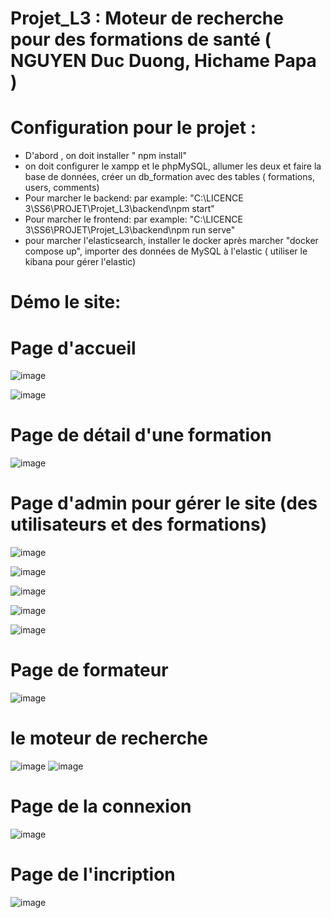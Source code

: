 # Projet_L3 : Moteur de recherche pour des formations de santé  ( NGUYEN Duc Duong, Hichame Papa )
# Configuration pour le projet :
- D'abord , on doit installer " npm install"
- on doit configurer le xampp et le phpMySQL, allumer les deux et faire la base de données, créer un db_formation avec des tables ( formations, users, comments)
- Pour marcher le backend: par example: "C:\LICENCE 3\SS6\PROJET\Projet_L3\backend\npm start"
- Pour marcher le frontend: par example: "C:\LICENCE 3\SS6\PROJET\Projet_L3\backend\npm run serve"
- pour marcher l'elasticsearch, installer le docker après marcher "docker compose up", importer des données de MySQL à l'elastic ( utiliser le kibana pour gérer l'elastic) 

# Démo le site:
# Page d'accueil
![image](https://github-production-user-asset-6210df.s3.amazonaws.com/90606347/244882076-9a7c6aed-5946-4e4f-8d9d-8783f5fe393b.png?X-Amz-Algorithm=AWS4-HMAC-SHA256&X-Amz-Credential=AKIAVCODYLSA53PQK4ZA%2F20250220%2Fus-east-1%2Fs3%2Faws4_request&X-Amz-Date=20250220T134955Z&X-Amz-Expires=300&X-Amz-Signature=9cb17b5a0e938e3418aa2cd2b59fb655bd53da1cf36fe4cdfef620b7cadb74be&X-Amz-SignedHeaders=host)

![image](https://github-production-user-asset-6210df.s3.amazonaws.com/90606347/244882178-5e023047-e932-4e77-bf79-ccb9575b35ac.png?X-Amz-Algorithm=AWS4-HMAC-SHA256&X-Amz-Credential=AKIAVCODYLSA53PQK4ZA%2F20250220%2Fus-east-1%2Fs3%2Faws4_request&X-Amz-Date=20250220T135045Z&X-Amz-Expires=300&X-Amz-Signature=ec1c38cdfe86498f3a5259cb088f31957cf68ae6f66b4b0fdcc980ade8b87454&X-Amz-SignedHeaders=host)

# Page de détail d'une formation
![image](https://github-production-user-asset-6210df.s3.amazonaws.com/90606347/244882211-6070f0eb-38b2-43fe-ba68-360da07033e7.png?X-Amz-Algorithm=AWS4-HMAC-SHA256&X-Amz-Credential=AKIAVCODYLSA53PQK4ZA%2F20250220%2Fus-east-1%2Fs3%2Faws4_request&X-Amz-Date=20250220T133647Z&X-Amz-Expires=300&X-Amz-Signature=e5eb120d0b0a5b9ff0d03012bf4d8295035cadb457e6ea5e1eb1dd5ab5b0aefd&X-Amz-SignedHeaders=host)

# Page d'admin pour gérer le site (des utilisateurs et des formations)
![image](https://github-production-user-asset-6210df.s3.amazonaws.com/90606347/243823246-3607ad7e-c693-4458-9fc6-80e4ef861d0d.png?X-Amz-Algorithm=AWS4-HMAC-SHA256&X-Amz-Credential=AKIAVCODYLSA53PQK4ZA%2F20250220%2Fus-east-1%2Fs3%2Faws4_request&X-Amz-Date=20250220T133705Z&X-Amz-Expires=300&X-Amz-Signature=c17082b48754c68a6eb816317f56ea858e5a7c22502306200dde0d0aec12c952&X-Amz-SignedHeaders=host)

![image](https://github-production-user-asset-6210df.s3.amazonaws.com/90606347/244879342-ba8bca08-f871-4467-be72-cf2c45053c68.png?X-Amz-Algorithm=AWS4-HMAC-SHA256&X-Amz-Credential=AKIAVCODYLSA53PQK4ZA%2F20250220%2Fus-east-1%2Fs3%2Faws4_request&X-Amz-Date=20250220T133743Z&X-Amz-Expires=300&X-Amz-Signature=e5712b3b0e497b3d954b7fa974bbc4a0701520f549015fd8f1854c06218e6f35&X-Amz-SignedHeaders=host)

![image](https://github-production-user-asset-6210df.s3.amazonaws.com/90606347/243822939-72db2543-1920-4218-bccc-85f69be9cdd7.png?X-Amz-Algorithm=AWS4-HMAC-SHA256&X-Amz-Credential=AKIAVCODYLSA53PQK4ZA%2F20250220%2Fus-east-1%2Fs3%2Faws4_request&X-Amz-Date=20250220T133836Z&X-Amz-Expires=300&X-Amz-Signature=28a057b0564e6ca0ace39ea887eb43ce082a2a44ea70dafc6dd272c8ad20a08b&X-Amz-SignedHeaders=host)

![image](https://github-production-user-asset-6210df.s3.amazonaws.com/90606347/243823391-971d16b3-dfda-4f95-bd50-a7ef6a9499ab.png?X-Amz-Algorithm=AWS4-HMAC-SHA256&X-Amz-Credential=AKIAVCODYLSA53PQK4ZA%2F20250220%2Fus-east-1%2Fs3%2Faws4_request&X-Amz-Date=20250220T133851Z&X-Amz-Expires=300&X-Amz-Signature=02bc106d5a0f6c4c81596b5b9757069fd0cf5ecccf0c4f92cd64d25037e6ccd6&X-Amz-SignedHeaders=host)

![image](https://github-production-user-asset-6210df.s3.amazonaws.com/90606347/243823547-acda359f-d1ea-4d02-a676-798558170bba.png?X-Amz-Algorithm=AWS4-HMAC-SHA256&X-Amz-Credential=AKIAVCODYLSA53PQK4ZA%2F20250220%2Fus-east-1%2Fs3%2Faws4_request&X-Amz-Date=20250220T133906Z&X-Amz-Expires=300&X-Amz-Signature=6edd8f9c5e86c08b72cc20cf1ab5bcb392644c64dbb5c27ce2ef361514f4b329&X-Amz-SignedHeaders=host)

# Page de formateur
![image](https://github-production-user-asset-6210df.s3.amazonaws.com/90606347/244882939-e23fc01f-2600-4835-97bf-220849d610d9.png?X-Amz-Algorithm=AWS4-HMAC-SHA256&X-Amz-Credential=AKIAVCODYLSA53PQK4ZA%2F20250220%2Fus-east-1%2Fs3%2Faws4_request&X-Amz-Date=20250220T133923Z&X-Amz-Expires=300&X-Amz-Signature=d7b9aae887dd3cead132ea3a34158286d0a48db009800fa53864c81b1d569011&X-Amz-SignedHeaders=host)

# le moteur de recherche
![image](https://github-production-user-asset-6210df.s3.amazonaws.com/90606347/243823790-514ee3a0-5c7c-4149-845d-8f0705ae455c.png?X-Amz-Algorithm=AWS4-HMAC-SHA256&X-Amz-Credential=AKIAVCODYLSA53PQK4ZA%2F20250220%2Fus-east-1%2Fs3%2Faws4_request&X-Amz-Date=20250220T134011Z&X-Amz-Expires=300&X-Amz-Signature=f8a68804e1420b66e01163463d8d45fcd22f7cd9a266c249898d0a080f0a84ea&X-Amz-SignedHeaders=host)
![image](https://github-production-user-asset-6210df.s3.amazonaws.com/90606347/244882561-04bdf165-e1af-4606-afb0-f47f040cd413.png?X-Amz-Algorithm=AWS4-HMAC-SHA256&X-Amz-Credential=AKIAVCODYLSA53PQK4ZA%2F20250220%2Fus-east-1%2Fs3%2Faws4_request&X-Amz-Date=20250220T134029Z&X-Amz-Expires=300&X-Amz-Signature=2207f9173bfebd030570648537356c49019572d0793d2616ad13fa670ffa49ae&X-Amz-SignedHeaders=host)


# Page de la connexion
![image](https://github-production-user-asset-6210df.s3.amazonaws.com/90606347/244882511-3b5f5389-1563-4458-bced-46bfa6d174d0.png?X-Amz-Algorithm=AWS4-HMAC-SHA256&X-Amz-Credential=AKIAVCODYLSA53PQK4ZA%2F20250220%2Fus-east-1%2Fs3%2Faws4_request&X-Amz-Date=20250220T134040Z&X-Amz-Expires=300&X-Amz-Signature=a5694e5a28c584135392ae2110d53a87f64126483176224edac517fc795d9256&X-Amz-SignedHeaders=host)

# Page de l'incription

![image](https://github-production-user-asset-6210df.s3.amazonaws.com/90606347/244882531-3f317369-ca00-4a88-829a-f665752152e1.png?X-Amz-Algorithm=AWS4-HMAC-SHA256&X-Amz-Credential=AKIAVCODYLSA53PQK4ZA%2F20250220%2Fus-east-1%2Fs3%2Faws4_request&X-Amz-Date=20250220T134054Z&X-Amz-Expires=300&X-Amz-Signature=ceace26ea9ddc660cc0b751e2d9338b61c4a752ed1c9a207f007640bf227b94f&X-Amz-SignedHeaders=host)
